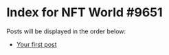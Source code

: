 # Index for NFT World #9651
Posts will be displayed in the order below:

- [Your first post](./001-first.md)

